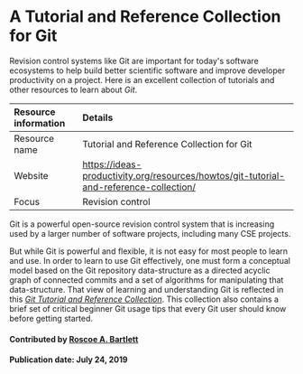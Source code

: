 # A Tutorial and Reference Collection for Git
<!-- deck start --> 
Revision control systems like Git are important for today's software ecosystems to help build better scientific software and improve developer productivity on a project. Here is an excellent collection of tutorials and other resources  to learn about *Git*.
<!-- deck end --> 

Resource information | Details 
:--- | :--- 
Resource name | Tutorial and Reference Collection for Git
Website | https://ideas-productivity.org/resources/howtos/git-tutorial-and-reference-collection/
Focus | Revision control

Git is a powerful open-source revision control system that is increasing used by a larger number of software projects, including many CSE projects.  

But while Git is powerful and flexible, it is not easy for most people to learn and use.  In order to learn to use Git effectively, one must form a conceptual model based on the Git repository data-structure as a directed acyclic graph of connected commits and a set of algorithms for manipulating that data-structure.  That view of learning and understanding Git is reflected in this *[Git Tutorial and Reference Collection](https://ideas-productivity.org/resources/howtos/git-tutorial-and-reference-collection/)*.  This collection also contains a brief set of critical beginner Git usage tips that every Git user should know before getting started.

#### Contributed by [Roscoe A. Bartlett](https://github.com/bartlettroscoe)

#### Publication date: July 24, 2019

<!---
Publish: yes
Categories: Development
Topics: revision control
Tags: training, meta
Level: 2
Prerequisites: defaults
Aggregate: none
--->
